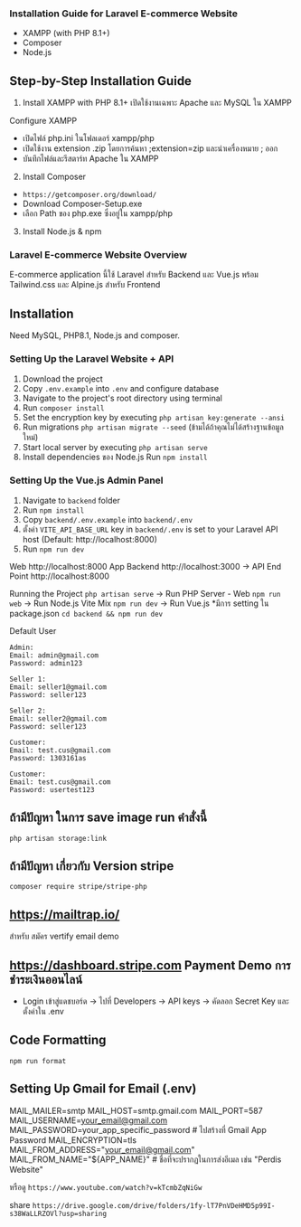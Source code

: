 ### Installation Guide for Laravel E-commerce Website

- XAMPP (with PHP 8.1+)
- Composer
- Node.js

## Step-by-Step Installation Guide

1. Install XAMPP with PHP 8.1+ เปิดใช้งานเฉพาะ Apache และ MySQL ใน XAMPP

Configure XAMPP

- เปิดไฟล์ php.ini ในโฟลเดอร์ xampp/php
- เปิดใช้งาน extension .zip โดยการค้นหา ;extension=zip และนำเครื่องหมาย ; ออก
- บันทึกไฟล์และรีสตาร์ท Apache ใน XAMPP

2. Install Composer

- `https://getcomposer.org/download/`
- Download Composer-Setup.exe
- เลือก Path ของ php.exe ซึ่งอยู่ใน xampp/php

3. Install Node.js & npm

### Laravel E-commerce Website Overview

E-commerce application นี้ใช้ Laravel สำหรับ Backend และ Vue.js พร้อม Tailwind.css และ Alpine.js สำหรับ Frontend

## Installation

Need MySQL, PHP8.1, Node.js and composer.

### Setting Up the Laravel Website + API

1. Download the project
2. Copy `.env.example` into `.env` and configure database
3. Navigate to the project's root directory using terminal
4. Run `composer install`
5. Set the encryption key by executing `php artisan key:generate --ansi`
6. Run migrations `php artisan migrate --seed` (ข้ามได้ถ้าคุณไม่ได้สร้างฐานข้อมูลใหม่)
7. Start local server by executing `php artisan serve`
8. Install dependencies ของ Node.js Run `npm install`

### Setting Up the Vue.js Admin Panel

1. Navigate to `backend` folder
2. Run `npm install`
3. Copy `backend/.env.example` into `backend/.env`
4. ตั้งค่า `VITE_API_BASE_URL` key in `backend/.env` is set to your Laravel API host (Default: http://localhost:8000)
5. Run `npm run dev`

Web http://localhost:8000
App Backend http://localhost:3000 -> API End Point http://localhost:8000

Running the Project
`php artisan serve` -> Run PHP Server - Web
`npm run web` -> Run Node.js Vite Mix
`npm run dev` -> Run Vue.js \*มีการ setting ใน package.json `cd backend && npm run dev`

Default User

```
Admin:
Email: admin@gmail.com
Password: admin123

Seller 1:
Email: seller1@gmail.com
Password: seller123

Seller 2:
Email: seller2@gmail.com
Password: seller123

Customer:
Email: test.cus@gmail.com
Password: 1303161as

Customer:
Email: test.cus@gmail.com
Password: usertest123

```

## ถ้ามีปัญหา ในการ save image run คำสั่งนี้

`php artisan storage:link`

## ถ้ามีปัญหา เกี่ยวกับ Version stripe

`composer require stripe/stripe-php`

## https://mailtrap.io/

สำหรับ สมัคร vertify email demo

## https://dashboard.stripe.com Payment Demo การชำระเงินออนไลน์

- Login เข้าสู่แดชบอร์ด -> ไปที่ Developers -> API keys -> คัดลอก Secret Key และตั้งค่าใน .env

## Code Formatting

`npm run format`

## Setting Up Gmail for Email (.env)

MAIL_MAILER=smtp
MAIL_HOST=smtp.gmail.com
MAIL_PORT=587
MAIL_USERNAME=your_email@gmail.com
MAIL_PASSWORD=your_app_specific_password # ไปสร้างที่ Gmail App Password
MAIL_ENCRYPTION=tls
MAIL_FROM_ADDRESS="your_email@gmail.com"
MAIL_FROM_NAME="${APP_NAME}" # ชื่อที่จะปรากฏในการส่งอีเมล เช่น "Perdis Website"

หรือดู `https://www.youtube.com/watch?v=kTcmbZqNiGw`

share `https://drive.google.com/drive/folders/1fy-lT7PnVDeHMD5p99I-s38WaLLRZOVl?usp=sharing`
